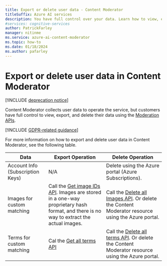 ```yaml
---
title: Export or delete user data - Content Moderator
titleSuffix: Azure AI services
description: You have full control over your data. Learn how to view, export or delete your data in Content Moderator.
#services: cognitive-services
author: PatrickFarley
manager: nitinme
ms.service: azure-ai-content-moderator
ms.topic: how-to
ms.date: 01/18/2024
ms.author: pafarley
---
```


# Export or delete user data in Content Moderator

[!INCLUDE [deprecation notice](includes/tool-deprecation.md)]

Content Moderator collects user data to operate the service, but customers have full control to view, export, and delete their data using the [Moderation APIs](./api-reference.md).

[!INCLUDE [GDPR-related guidance](../../../includes/gdpr-intro-sentence.md)]

For more information on how to export and delete user data in Content Moderator, see the following table.

| Data | Export Operation | Delete Operation |
| ---- | ---------------- | ---------------- |
| Account Info (Subscription Keys) | N/A | Delete using the Azure portal (Azure Subscriptions). |
| Images for custom matching | Call the [Get image IDs API](/rest/api/cognitiveservices/contentmoderator/list-management-image/get-all-image-ids?view=rest-cognitiveservices-contentmoderator-v1.0&tabs=HTTP). Images are stored in a one-way proprietary hash format, and there is no way to extract the actual images. | Call the [Delete all Images API](/rest/api/cognitiveservices/contentmoderator/list-management-image/delete-all-images?view=rest-cognitiveservices-contentmoderator-v1.0&tabs=HTTP). Or delete the Content Moderator resource using the Azure portal. |
| Terms for custom matching	| Cal the [Get all terms API](/rest/api/cognitiveservices/contentmoderator/list-management-term/get-all-terms?view=rest-cognitiveservices-contentmoderator-v1.0&tabs=HTTP) | Call the [Delete all terms API](/rest/api/cognitiveservices/contentmoderator/list-management-term/delete-all-terms?view=rest-cognitiveservices-contentmoderator-v1.0&tabs=HTTP). Or delete the Content Moderator resource using the Azure portal. |
